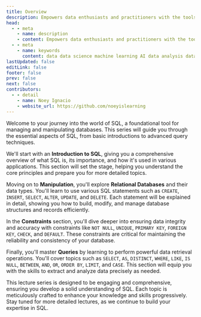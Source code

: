 ```yaml
---
title: Overview
description: Empowers data enthusiasts and practitioners with the tools and knowledge to unlock the potential of data.
head:
  - - meta
    - name: description
    - content: Empowers data enthusiasts and practitioners with the tools and knowledge to unlock the potential of data.
  - - meta
    - name: keywords
      content: data data science machine learning AI data analysis data-driven data enthusiasts data practitioners
lastUpdated: false
editLink: false
footer: false
prev: false
next: false
contributors:
  - - detail
    - name: Noey Ignacio
    - website_url: https://github.com/noeyislearning
---
```


<ImageCard 
  img_url="https://i.imgur.com/alQYSsg.png" 
/>

Welcome to your journey into the world of SQL, a foundational tool for managing and manipulating databases. This series will guide you through the essential aspects of SQL, from basic introductions to advanced query techniques.

We'll start with an **Introduction to SQL**, giving you a comprehensive overview of what SQL is, its importance, and how it's used in various applications. This section will set the stage, helping you understand the core principles and prepare you for more detailed topics.

Moving on to **Manipulation**, you'll explore **Relational Databases** and their data types. You'll learn to use various SQL statements such as `CREATE`, `INSERT`, `SELECT`, `ALTER`, `UPDATE`, and `DELETE`. Each statement will be explained in detail, showing you how to build, modify, and manage database structures and records efficiently.

In the **Constraints** section, you'll dive deeper into ensuring data integrity and accuracy with constraints like `NOT NULL`, `UNIQUE`, `PRIMARY KEY`, `FOREIGN KEY`, `CHECK`, and `DEFAULT`. These constraints are critical for maintaining the reliability and consistency of your database.

Finally, you'll master **Queries** by learning to perform powerful data retrieval operations. You'll cover topics such as `SELECT`, `AS`, `DISTINCT`, `WHERE`, `LIKE`, `IS NULL`, `BETWEEN`, `AND`, `OR`, `ORDER BY`, `LIMIT`, and `CASE`. This section will equip you with the skills to extract and analyze data precisely as needed.

This lecture series is designed to be engaging and comprehensive, ensuring you develop a solid understanding of SQL. Each topic is meticulously crafted to enhance your knowledge and skills progressively. Stay tuned for more detailed lectures, as we continue to build your expertise in SQL.
